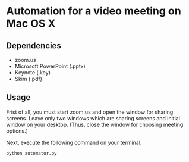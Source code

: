 # Automation for a video meeting on Mac OS X

## Dependencies

- zoom.us
- Microsoft PowerPoint (.pptx)
- Keynote (.key)
- Skim (.pdf)

## Usage

Frist of all, you must start zoom.us and open the window for sharing screens.
Leave only two windows which are sharing screens and initial window on your desktop.
(Thus, close the window for choosing meeting options.)

Next, execute the following command on your terminal.

```
python automator.py
```
